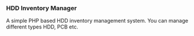 ### HDD Inventory Manager
A simple PHP based HDD inventory management system. You can manage different types HDD, PCB etc.
